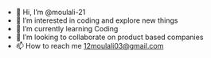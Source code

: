 - 👋 Hi, I’m @moulali-21
- 👀 I’m interested in coding and explore new things
- 🌱 I’m currently learning Coding 
- 💞️ I’m looking to collaborate on product based companies
- 📫 How to reach me 12moulali03@gmail.com

<!---
moulali-21/moulali-21 is a ✨ special ✨ repository because its `README.md` (this file) appears on your GitHub profile.
You can click the Preview link to take a look at your changes.
--->
